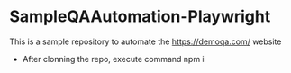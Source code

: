 # SampleQAAutomation-Playwright
This is a sample repository to automate the https://demoqa.com/ website
- After clonning the repo, execute command
  npm i